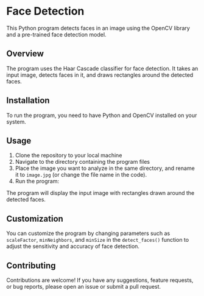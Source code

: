 # Face Detection 

This Python program detects faces in an image using the OpenCV library and a pre-trained face detection model.

## Overview

The program uses the Haar Cascade classifier for face detection. It takes an input image, detects faces in it, and draws rectangles around the detected faces.

## Installation

To run the program, you need to have Python and OpenCV installed on your system.

## Usage

1. Clone the repository to your local machine
2. Navigate to the directory containing the program files
3. Place the image you want to analyze in the same directory, and rename it to `image.jpg` (or change the file name in the code).
4. Run the program:

The program will display the input image with rectangles drawn around the detected faces.

## Customization

You can customize the program by changing parameters such as `scaleFactor`, `minNeighbors`, and `minSize` in the `detect_faces()` function to adjust the sensitivity and accuracy of face detection.

## Contributing

Contributions are welcome! If you have any suggestions, feature requests, or bug reports, please open an issue or submit a pull request.





   






